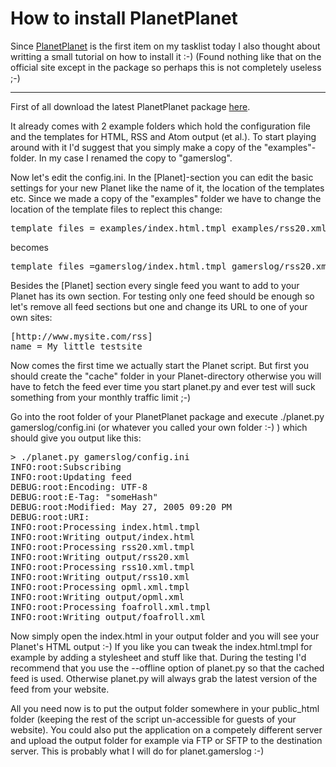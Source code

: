 # How to install PlanetPlanet

Since <a href="http://www.planetplanet.org">PlanetPlanet</a> is the first item on my tasklist today I also thought about writting a small tutorial on how to install it :-) (Found nothing like that on the official site except in the package so perhaps this is not completely useless ;-) 

-------------------------------



First of all download the latest PlanetPlanet package <a href="http://www.planetplanet.org/planet-nightly.tar.bz2">here</a>.

It already comes with 2 example folders which hold the configuration file and the templates for HTML, RSS and Atom output (et al.). To start playing around with it I'd suggest that you simply make a copy of the "examples"-folder. In my case I renamed the copy to "gamerslog".

Now let's edit the config.ini. In the [Planet]-section you can edit the basic settings for your new Planet like the name of it, the location of the templates etc.  Since we made a copy of the "examples" folder we have to change the location of the template files to replect this change:

<pre class="code">
template_files = examples/index.html.tmpl examples/rss20.xml.tmpl examples/rss10.xml.tmpl examples/opml.xml.tmpl examples/foafroll.xml.tmpl
</pre>
becomes
<pre class="code">
template_files =gamerslog/index.html.tmpl gamerslog/rss20.xml.tmpl gamerslog/rss10.xml.tmpl gamerslog/opml.xml.tmpl gamerslog/foafroll.xml.tmpl
</pre>

Besides the [Planet] section every single feed you want to add to your Planet has its own section. For testing only one feed should be enough so let's remove all feed sections but one and change its URL to one of your own sites:

<pre class="code">
[http://www.mysite.com/rss]
name = My little testsite
</pre>

Now comes the first time we actually start the Planet script. But first you should create the "cache" folder in your Planet-directory otherwise you will have to fetch the feed ever time you start planet.py and ever test will suck something from your monthly traffic limit ;-)

Go into the root folder of your PlanetPlanet package and execute ./planet.py gamerslog/config.ini (or whatever you called your own folder :-) ) which should give you output like this:

<pre class="output">
> ./planet.py gamerslog/config.ini 
INFO:root:Subscribing <http://www.mysite.com/rss>
INFO:root:Updating feed <http://www.mysite.com/rss>
DEBUG:root:Encoding: UTF-8
DEBUG:root:E-Tag: "someHash"
DEBUG:root:Modified: May 27, 2005 09:20 PM
DEBUG:root:URI: <http://www.mysite.com/rss>
INFO:root:Processing index.html.tmpl
INFO:root:Writing output/index.html
INFO:root:Processing rss20.xml.tmpl
INFO:root:Writing output/rss20.xml
INFO:root:Processing rss10.xml.tmpl
INFO:root:Writing output/rss10.xml
INFO:root:Processing opml.xml.tmpl
INFO:root:Writing output/opml.xml
INFO:root:Processing foafroll.xml.tmpl
INFO:root:Writing output/foafroll.xml
</pre>

Now simply open the index.html in your output folder and you will see your Planet's HTML output :-) If you like you can tweak the index.html.tmpl for example by adding a stylesheet and stuff like that. During the testing I'd recommend that you use the --offline option of planet.py so that the cached feed is used. Otherwise planet.py will always grab the latest version of the feed from your website.

All you need now is to put the output folder somewhere in your public_html folder (keeping the rest of the script un-accessible for guests of your website). You could also put the application on a competely different server and upload the output folder for example via FTP or SFTP to the destination server. This is probably what I will do for planet.gamerslog :-)